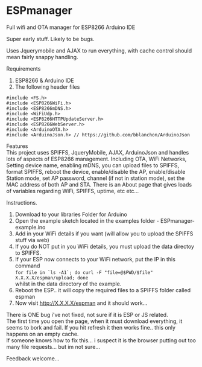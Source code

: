 # ESPmanager
Full wifi and OTA manager for ESP8266 Arduino IDE


Super early stuff.  Likely to be bugs.

Uses Jquerymobile and AJAX to run everything, with cache control should mean fairly snappy handling. 

Requirements
1) ESP8266 & Arduino IDE <br>
2) The following header files 
```
#include <FS.h>
#include <ESP8266WiFi.h>
#include <ESP8266mDNS.h>
#include <WiFiUdp.h>
#include <ESP8266HTTPUpdateServer.h>
#include <ESP8266WebServer.h>
#include <ArduinoOTA.h>
#include <ArduinoJson.h> // https://github.com/bblanchon/ArduinoJson 
```

Features <br>
This project uses SPIFFS, JqueryMobile, AJAX, ArduinoJson and handles lots of aspects of ESP8266 management. Including OTA, WiFi Networks, Setting device name, enabling mDNS, you can upload files to SPIFFS, format SPIFFS, reboot the device, enable/disable the AP, enable/disable Station mode, set AP password, channel (if not in station mode), set the MAC address of both AP and STA. There is an About page that gives loads of variables regarding WiFi, SPIFFS, uptime, etc etc... 

Instructions. 

1) Download to your libraries Folder for Arduino <br>
2) Open the example sketch located in the examples folder - ESPmanager-example.ino <br>
3) Add in your WiFi details if you want (will allow you to upload the SPIFFS stuff via web)  <br>
4) If you do NOT put in you WiFi details, you must upload the data directoy to SPIFFS. <br>
5) If your ESP now connects to your WiFi network, put the IP in this command <br>
 ``for file in `ls -A1`; do curl -F "file=@$PWD/$file" X.X.X.X/espman/upload; done `` <br>
  whilst in the data directory of the example. <br>
6) Reboot the ESP.. it will copy the required files to a SPIFFS folder called espman <br>
7) Now visit http://X.X.X.X/espman and it should work... <br>

There is ONE bug i've not fixed, not sure if it is ESP or JS related.  
The first time you open the page, when it must download everything, it seems to bork and fail. 
If you hit refresh it then works fine.. this only happens on an empty cache.  
If someone knows how to fix this... i suspect it is the browser putting out too many file requests... 
but im not sure... 

Feedback welcome... 
